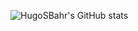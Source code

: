 ![HugoSBahr's GitHub stats](https://github-readme-stats.vercel.app/api?username=HugoSBahr&show_icons=true&theme=radical)
